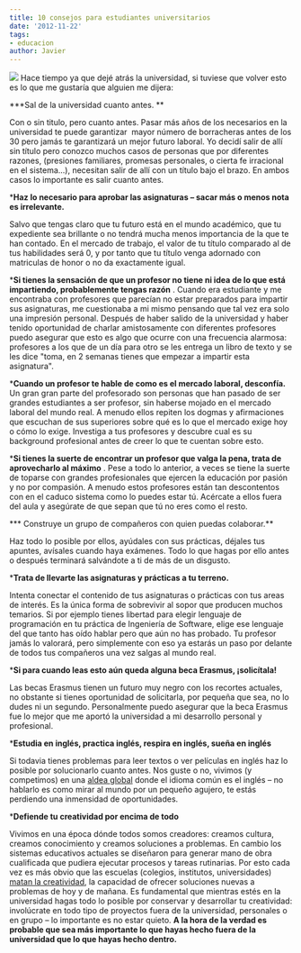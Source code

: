 ```yaml
---
title: 10 consejos para estudiantes universitarios
date: '2012-11-22'
tags:
- educacion
author: Javier
---
```


![](https://diacode-blog.s3-eu-west-1.amazonaws.com/2012/11/blackboard.jpg)
Hace tiempo ya que dejé atrás la universidad, si tuviese que volver esto es lo que me gustaría que alguien me dijera:

***Sal de la universidad cuanto antes. **

Con o sin titulo, pero cuanto antes. Pasar más años de los necesarios en la universidad te puede garantizar  mayor número de borracheras antes de los 30 pero jamás te garantizará un mejor futuro laboral. Yo decidí salir de allí sin título pero conozco muchos casos de personas que por diferentes razones, (presiones familiares, promesas personales, o cierta fe irracional en el sistema...), necesitan salir de allí con un título bajo el brazo. En ambos casos lo importante es salir cuanto antes.

	
***Haz lo necesario para aprobar las asignaturas – sacar más o menos nota es irrelevante.**

Salvo que tengas claro que tu futuro está en el mundo académico, que tu expediente sea brillante o no tendrá mucha menos importancia de la que te han contado. En el mercado de trabajo, el valor de tu título comparado al de tus habilidades será 0, y por tanto que tu título venga adornado con matriculas de honor o no da exactamente igual.

	
***Si tienes la sensación de que un profesor no tiene ni idea de lo que está impartiendo, probablemente tengas razón**
.
Cuando era estudiante y me encontraba con profesores que parecían no estar preparados para impartir sus asignaturas, me cuestionaba a mi mismo pensando que tal vez era solo una impresión personal. Después de haber salido de la universidad y haber tenido oportunidad de charlar amistosamente con diferentes profesores puedo asegurar que esto es algo que ocurre con una frecuencia alarmosa: profesores a los que de un día para otro se les entrega un libro de texto y se les dice "toma, en 2 semanas tienes que empezar a impartir esta asignatura".

	
***Cuando un profesor te hable de como es el mercado laboral, desconfía.**
Un gran gran parte del profesorado son personas que han pasado de ser grandes estudiantes a ser profesor, sin haberse mojado en el mercado laboral del mundo real. A menudo ellos repiten los dogmas y afirmaciones que escuchan de sus superiores sobre qué es lo que el mercado exige hoy o cómo lo exige. Investiga a tus profesores y descubre cual es su background profesional antes de creer lo que te cuentan sobre esto.

	
***Si tienes la suerte de encontrar un profesor que valga la pena, trata de aprovecharlo al máximo**
.
Pese a todo lo anterior, a veces se tiene la suerte de toparse con grandes profesionales que ejercen la educación por pasión y no por compasión. A menudo estos profesores están tan descontentos con en el caduco sistema como lo puedes estar tú. Acércate a ellos fuera del aula y asegúrate de que sepan que tú no eres como el resto.

	
*** Construye un grupo de compañeros con quien puedas colaborar.**

Haz todo lo posible por ellos, ayúdales con sus prácticas, déjales tus apuntes, avísales cuando haya exámenes. Todo lo que hagas por ello antes o después terminará salvándote a ti de más de un disgusto.

	
***Trata de llevarte las asignaturas y prácticas a tu terreno.**

Intenta conectar el contenido de tus asignaturas o prácticas con tus areas de interés. Es la única forma de sobrevivir al sopor que producen muchos temarios. Si por ejemplo tienes libertad para elegir lenguaje de programación en tu práctica de Ingeniería de Software, elige ese lenguaje del que tanto has oído hablar pero que aún no has probado. Tu profesor jamás lo valorará, pero simplemente con eso ya estarás un paso por delante de todos tus compañeros una vez salgas al mundo real.

	
***Si para cuando leas esto aún queda alguna beca Erasmus, ¡solicítala!**

Las becas Erasmus tienen un futuro muy negro con los recortes actuales, no obstante si tienes oportunidad de solicitarla, por pequeña que sea, no lo dudes ni un segundo. Personalmente puedo asegurar que la beca Erasmus fue lo mejor que me aportó la universidad a mi desarrollo personal y profesional.

	
***Estudia en inglés, practica inglés, respira en inglés, sueña en inglés**

Si todavia tienes problemas para leer textos o ver películas en inglés haz lo posible por solucionarlo cuanto antes. Nos guste o no, vivimos (y competimos) en una 
[aldea global](http://blog.diacode.com/compitiendo-en-la-aldea-global) donde el idioma común es el inglés – no hablarlo es como mirar al mundo por un pequeño agujero, te estás perdiendo una inmensidad de oportunidades.

	
***Defiende tu creatividad por encima de todo**

Vivimos en una época dónde todos somos creadores: creamos cultura, creamos conocimiento y creamos soluciones a problemas. En cambio los sistemas educativos actuales se diseñaron para generar mano de obra cualificada que pudiera ejecutar procesos y tareas rutinarias. Por esto cada vez es más obvio que las escuelas (colegios, institutos, universidades) 
[matan la creatividad](http://www.youtube.com/watch?v=nPB-41q97zg), la capacidad de ofrecer soluciones nuevas a problemas de hoy y de mañana. Es fundamental que mientras estés en la universidad hagas todo lo posible por conservar y desarrollar tu creatividad: involúcrate en todo tipo de proyectos fuera de la universidad, personales o en grupo – lo importante es no estar quieto. 
**A la hora de la verdad es probable que sea más importante lo que hayas hecho fuera de la universidad que lo que hayas hecho dentro.**
